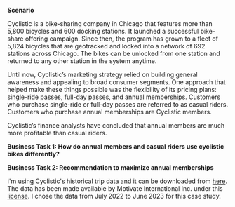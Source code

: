 **Scenario**

Cyclistic is a bike-sharing company in Chicago that features more than 5,800 bicycles and 600 docking stations. It launched a successful bike-share offering campaign. Since then, the program has grown to a fleet of 5,824 bicycles that are geotracked and locked into a network of 692 stations across Chicago. The bikes can be unlocked from one station and returned to any other station in the system anytime.

Until now, Cyclistic’s marketing strategy relied on building general awareness and appealing to broad consumer segments. One approach that helped make these things possible was the flexibility of its pricing plans: single-ride passes, full-day passes, and annual memberships. Customers who purchase single-ride or full-day passes are referred to as casual riders. Customers who purchase annual memberships are Cyclistic members.

Cyclistic’s finance analysts have concluded that annual members are much more profitable than casual riders.

**Business Task 1: How do annual members and casual riders use cyclistic bikes differently?**

**Business Task 2: Recommendation to maximize annual memberships**

I'm using Cyclistic's historical trip data and it can be downloaded from [here](https://divvy-tripdata.s3.amazonaws.com/index.html). The data has been made available by Motivate International Inc. under this [license](https://divvybikes.com/data-license-agreement). I chose the data from July 2022 to June 2023 for this case study.
